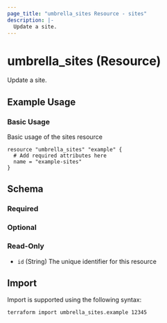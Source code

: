 ```yaml
---
page_title: "umbrella_sites Resource - sites"
description: |-
  Update a site.
---
```


# umbrella_sites (Resource)

Update a site.

## Example Usage


### Basic Usage

Basic usage of the sites resource

```hcl
resource "umbrella_sites" "example" {
  # Add required attributes here
  name = "example-sites"
}
```



## Schema

### Required



### Optional



### Read-Only

- `id` (String) The unique identifier for this resource



## Import

Import is supported using the following syntax:

```shell
terraform import umbrella_sites.example 12345
```

